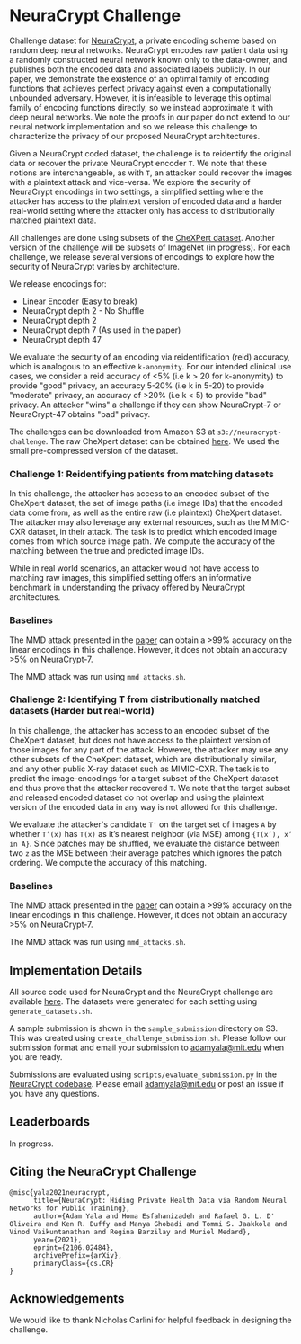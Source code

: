 # NeuraCrypt Challenge

Challenge dataset for [NeuraCrypt](https://arxiv.org/abs/2106.02484), a private encoding scheme based on random deep neural networks. 
NeuraCrypt encodes raw patient data using a randomly constructed neural network known only to the data-owner, and publishes both the encoded data and associated labels publicly. In our paper, we demonstrate the existence of an optimal family of encoding functions that achieves perfect privacy against even a computationally unbounded adversary. However, it is infeasible to leverage this optimal family of encoding functions directly, so we instead approximate it with deep neural networks. We note the proofs in our paper do not extend to our neural network implementation and so we release this challenge to characterize the privacy of our proposed NeuraCrypt architectures. 

Given a NeuraCrypt coded dataset, the challenge is to reidentify the original data or recover the private NeuraCrypt encoder `T`. We note that these notions are interchangeable, as with `T`, an attacker could recover the images with a plaintext attack and vice-versa. We explore the security of NeuraCrypt encodings in two settings, a simplified setting where the attacker has access to the plaintext version of encoded data and a harder real-world setting where the attacker only has access to distributionally matched plaintext data.

All challenges are done using subsets of the [CheXPert dataset](https://stanfordmlgroup.github.io/competitions/chexpert/). Another version of the challenge will be subsets of ImageNet (in progress).  For each challenge, we release several versions of encodings to explore how the security of NeuraCrypt varies by architecture.

We release encodings for:
- Linear Encoder (Easy to break)
- NeuraCrypt depth 2 - No Shuffle
- NeuraCrypt depth 2  
- NeuraCrypt depth 7 (As used in the paper)
- NeuraCrypt depth 47

We evaluate the security of an encoding via reidentification (reid) accuracy, which is analogous to an effective `k-anonymity`. For our intended clinical use cases, we consider a reid accuracy of <5% (i.e k > 20 for k-anonymity) to provide "good" privacy, an accuracy 5-20% (i.e k in 5-20) to provide "moderate" privacy, an accuracy of >20%  (i.e k < 5) to provide "bad" privacy. An attacker "wins" a challenge if they can show NeuraCrypt-7 or NeuraCrypt-47 obtains "bad" privacy.

The challenges can be downloaded from Amazon S3 at `s3://neuracrypt-challenge`. The raw CheXpert dataset can be obtained [here](https://stanfordmlgroup.github.io/competitions/chexpert/). We used the small pre-compressed version of the dataset. 

### Challenge 1: Reidentifying patients from matching datasets 

In this challenge, the attacker has access to an encoded subset of the CheXpert dataset, the set of image paths (i.e image IDs) that the encoded data come from, as well as the entire raw (i.e plaintext) CheXpert dataset. The attacker may also leverage any external resources, such as the MIMIC-CXR dataset, in their attack. The task is to predict which encoded image comes from which source image path.  We compute the accuracy of the matching between the true and predicted image IDs.

While in real world scenarios, an attacker would not have access to matching raw images, this simplified setting offers an informative benchmark in understanding the privacy offered by NeuraCrypt architectures. 

### Baselines
The MMD attack presented in the [paper](https://arxiv.org/abs/2106.02484) can obtain a >99% accuracy on the linear encodings in this challenge. However, it does not obtain an accuracy >5% on NeuraCrypt-7.

The MMD attack was run using `mmd_attacks.sh`.


### Challenge 2: Identifying T from distributionally matched datasets (Harder but real-world)

In this challenge, the attacker has access to an encoded subset of the CheXpert dataset, but does not have access to the plaintext version of those images for any part of the attack. However, the attacker may use any other subsets of the CheXpert dataset, which are distributionally similar, and any other public X-ray dataset such as MIMIC-CXR. The task is to predict the image-encodings for a target subset of the CheXpert dataset and thus prove that the attacker recovered `T`.  We note that the target subset and released encoded dataset do not overlap and using the plaintext version of the encoded data in any way is not allowed for this challenge.

We evaluate the attacker's candidate `T'` on the target set of images `A` by whether `T’(x)` has `T(x)` as it’s nearest neighbor (via MSE) among `{T(x’), x’ in A}`. Since patches may be shuffled, we evaluate the distance between two `z` as the MSE between their average patches which ignores the patch ordering. We compute the accuracy of this matching.

### Baselines
The MMD attack presented in the [paper](https://arxiv.org/abs/2106.02484) can obtain a >99% accuracy on the linear encodings in this challenge. However, it does not obtain an accuracy >5% on NeuraCrypt-7. 

The MMD attack was run using `mmd_attacks.sh`.

## Implementation Details

All source code used for NeuraCrypt and the NeuraCrypt challenge are available [here](github.com/yala/NeuraCrypt). The datasets were generated for each setting using `generate_datasets.sh`.  

A sample submission is shown in the `sample_submission` directory on S3. This was created using `create_challenge_submission.sh`. Please follow our submission format and email your submission to adamyala@mit.edu when you are ready.

Submissions are evaluated using `scripts/evaluate_submission.py` in the [NeuraCrypt codebase](github.com/yala/NeuraCrypt). 
Please email adamyala@mit.edu or post an issue if you have any questions. 

## Leaderboards

In progress. 


## Citing the NeuraCrypt Challenge
```
@misc{yala2021neuracrypt,
      title={NeuraCrypt: Hiding Private Health Data via Random Neural Networks for Public Training}, 
      author={Adam Yala and Homa Esfahanizadeh and Rafael G. L. D' Oliveira and Ken R. Duffy and Manya Ghobadi and Tommi S. Jaakkola and Vinod Vaikuntanathan and Regina Barzilay and Muriel Medard},
      year={2021},
      eprint={2106.02484},
      archivePrefix={arXiv},
      primaryClass={cs.CR}
}
```

## Acknowledgements
We would like to thank Nicholas Carlini for helpful feedback in designing the challenge. 






